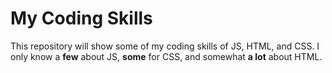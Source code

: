 # My Coding Skills
This repository will show some of my coding skills of JS, HTML, and CSS. I only know a <b>few</b> about JS, <b>some</b> for CSS, and somewhat <b>a lot</b> about HTML.
